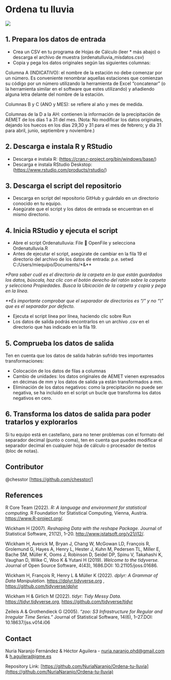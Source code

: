 # Ordena tu lluvia
![](header.png)

## 1. Prepara los datos de entrada
* Crea un CSV en tu programa de Hojas de Cálculo (leer * más abajo) o descarga el archivo de muestra (ordenatulluvia_misdatos.csv)
* Copia y pega los datos originales según las siguientes columnas:
 
Columna A (INDICATIVO): el nombre de la estación no debe comenzar por un número. Es conveniente renombrar aquellas estaciones que comienzan su código por un número utilizando la herramienta de Excel “concatenar” (o la herramienta similar en el software que estes utilizando) y añadiendo alguna letra delante del nombre de la estación. 

Columnas B y C (ANO y MES): se refiere al año y mes de medida.

Columnas de la D a la AH: contienen la información de la precipitación de AEMET de los días 1 a 31 del mes. (Nota: No modificar los datos originales, dejando los huecos en los días 29,30 y 31 para el mes de febrero; y día 31 para abril, junio, septiembre y noviembre.)


## 2. Descarga e instala R y RStudio
* Descarga e instala R: (<https://cran.r-project.org/bin/windows/base/>)
* Descarga e instala RStudio Deskstop: (<https://www.rstudio.com/products/rstudio/>)

## 3. Descarga el script del repositorio
*	Descarga en script del repositorio GitHub y guárdalo en un directorio conocido en tu equipo.
*	Asegúrate que el script y los datos de entrada se encuentran en el mismo directorio.

## 4. Inicia RStudio y ejecuta el script

*	Abre el script Ordenatulluvia: File  OpenFile  y selecciona Ordenatulluvia.R
*	Antes de ejecutar el script, asegúrate de cambiar en la fila 19 el directorio del archivo de los datos de entrada: p.e. setwd C:/Users/miequipo/Documents/*&**

_*Para saber cuál es el directorio de la carpeta en la que están guardados los datos, búscala, haz clic con el botón derecho del ratón sobre la carpeta y selecciona Propiedades. Busca la Ubicación de la carpeta y copia y pega en la línea._

_**Es importante comprobar que el separador de directorios es “/” y no “\” que es el separador por defecto._

*	Ejecuta el script línea por línea, haciendo clic sobre Run
*	Los datos de salida podrás encontrarlos en un archivo .csv en el directorio que has indicado en la fila 19.

## 5. Comprueba los datos de salida

Ten en cuenta que los datos de salida habrán sufrido tres importantes transformaciones:
*	Colocación de los datos de filas a columnas
*	Cambio de unidades: los datos originales de AEMET vienen expresados en décimas de mm y los datos de salida ya están transformados a mm.
*	Eliminación de los datos negativos: como la precipitación no puede ser negativa, se ha incluido en el script un bucle que transforma los datos negativos en cero.

## 6.	Transforma los datos de salida para poder tratarlos y explorarlos 

Si tu equipo está en castellano, para no tener problemas con el formato del separador decimal (punto o coma), ten en cuenta que puedes modificar el separador decimal en cualquier hoja de cálculo o procesador de textos (bloc de notas).


## Contributor

@chesstor [https://github.com/chesstor/]

## References

R Core Team (2022). _R: A language and environment for statistical computing._ R Foundation for Statistical Computing, Vienna, Austria. <https://www.R-project.org/>.

Wickham H (2007). _Reshaping Data with the reshape Package._ Journal of Statistical Software, 21(12), 1–20. <http://www.jstatsoft.org/v21/i12/>.

Wickham H, Averick M, Bryan J, Chang W, McGowan LD, François R, Grolemund G, Hayes A, Henry L, Hester J, Kuhn M, Pedersen TL, Miller E, Bache SM, Müller K, Ooms J, Robinson D, Seidel DP, Spinu V, Takahashi K, Vaughan D, Wilke C, Woo K & Yutani H (2019). _Welcome to the tidyverse._ Journal of Open Source Software, 4(43), 1686.DOI: 10.21105/joss.01686.

Wickham H, François R, Henry L & Müller K (2022). _dplyr: A Grammar of Data Manipulation._ <https://dplyr.tidyverse.org> , <https://github.com/tidyverse/dplyr>

Wickham H & Girlich M (2022). _tidyr: Tidy Messy Data._ <https://tidyr.tidyverse.org>, <https://github.com/tidyverse/tidyr>

Zeileis A & Grothendieck G (2005). _“zoo: S3 Infrastructure for Regular and Irregular Time Series.”_ Journal of Statistical Software, 14(6), 1–27.DOI: 10.18637/jss.v014.i06


## Contact

Nuria Naranjo Fernández & Héctor Aguilera  - nuria.naranjo.phd@gmail.com & h.aguilera@igme.es

Repository Link: [https://github.com/NuriaNaranjo/Ordena-tu-lluvia](https://github.com/NuriaNaranjo/Ordena-tu-lluvia)
